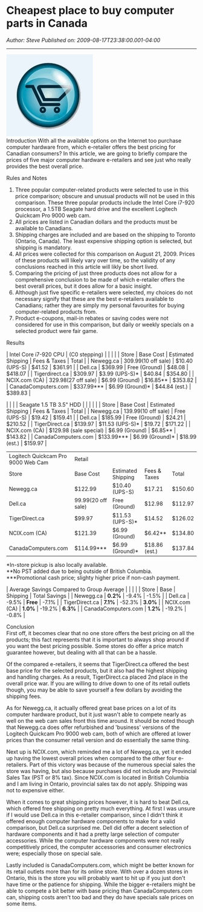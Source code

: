 # Cheapest place to buy computer parts in Canada

*Author: Steve*
*Published on: 2009-08-17T23:38:00.001-04:00*

---

[![](Image2.jpg)](http://1.bp.blogspot.com/_kfv2ADnjgQg/So6MA3slHQI/AAAAAAAAD0Q/Hl5PGaL9NYI/s1600-h/Image2.jpg)  
Introduction With all the available options on the Internet too purchase computer hardware from, which e-retailer offers the best pricing for Canadian consumers? In this article, we are going to briefly compare the prices of five major computer hardware e-retailers and see just who really provides the best overall price.  
  
Rules and Notes  
1. Three popular computer-related products were selected to use in this price comparison; obscure and unusual products will not be used in this comparison. These three popular products include the Intel Core i7-920 processor, a 1.5TB Seagate hard drive and the excellent Logitech Quickcam Pro 9000 web cam.
2. All prices are listed in Canadian dollars and the products must be available to Canadians.
3. Shipping charges are included and are based on the shipping to Toronto (Ontario, Canada). The least expensive shipping option is selected, but shipping is mandatory.
4. All prices were collected for this comparison on August 21, 2009. Prices of these products will likely vary over time, so the validity of any conclusions reached in this article will likly be short lived.
5. Comparing the pricing of just three products does not allow for a comprehensive conclusion to be made of which e-retailer offers the best overall prices, but it does allow for a basic insight.
6. Although just five specific e-retailers were selected, my choices do not necessary signify that these are the best e-retailers available to Canadians; rather they are simply my personal favourites for buying computer-related products from.
7. Product e-coupons, mail-in rebates or saving codes were not considered for use in this comparison, but daily or weekly specials on a selected product were fair game.

Results  
  


| Intel Core i7-920 CPU | (C0 stepping) |  |  |  |
| Store | Base Cost | Estimated Shipping | Fees & Taxes | Total |
| Newegg.ca | $309.99 ($10 off sale) | $10.40 (UPS-S) | $41.52 | $361.91 |
| Dell.ca | $369.99 | Free (Ground) | $48.08 | $418.07 |
| Tigerdirect.ca | $309.97 | $3.99 (UPS-S)\* | $40.84 | $354.80 |
| NCIX.com (CA) | $329.98 ($27 off sale) | $6.99 (Ground) | $16.85\*\* | $353.82 |
| CanadaComputers.com | $337.99\*\*\* | $6.99 (Ground)\* | $44.84 (est.) | $389.83 |

 

|
|  |
| Seagate 1.5 TB 3.5" HDD  |  |  |  |  |
| Store | Base Cost | Estimated Shipping | Fees & Taxes | Total |
| Newegg.ca | $139.99 ($10 off sale) | Free (UPS-S) | $19.42 | $159.41 |
| Dell.ca | $185.99 | Free (Ground) | $24.21 | $210.52 |
| TigerDirect.ca | $139.97 | $11.53 (UPS-S)\* | $19.72 | $171.22 |
| NCIX.com (CA) | $129.98 (sale special) | $6.99 (Ground) | $6.85\*\* | $143.82 |
| CanadaComputers.com | $133.99\*\*\* | $6.99 (Ground)\* | $18.99 (est.) | $159.97 |



|  |  |  |  |  |
| --- | --- | --- | --- | --- |
| Logitech Quickcam Pro 9000 Web Cam | Retail |  |  |  |
| Store | Base Cost | Estimated Shipping | Fees & Taxes | Total |
| Newegg.ca | $122.99 | $10.40 (UPS-S) | $17.21 | $150.60 |
| Dell.ca | $99.99 ($20 off sale) | Free (Ground) | $12.98 | $112.97 |
| TigerDirect.ca | $99.97 | $11.53 (UPS-S)\* | $14.52 | $126.02 |
| NCIX.com (CA) | $121.39 | $6.99 (Ground) | $6.42\*\* | $134.80 |
| CanadaComputers.com | $114.99\*\*\* | $6.99 (Ground)\* | $18.86 (est.) | $137.84 |

\*In-store pickup is also locally available.   
\*\*No PST added due to being outside of British Columbia.   
\*\*\*Promotional cash price; slighty higher price if non-cash payment.  
  


| Average Savings Compared to Group Average |  |  |  |
| Store | Base | Shipping | Total Savings |
| Newegg.ca | **0.2%** | -9.4% | -1.5% |
| Dell.ca | -9.5% | **Free** | -7.1% |
| TigerDirect.ca | **7.1%** | -52.3% | **3.0%** |
| NCIX.com (CA) | **1.0%** | -19.2% | **6.3%** |
| CanadaComputers.com | **1.2%** | -19.2% | -0.8% |

  
  
Conclusion  
First off, it becomes clear that no one store offers the best pricing on all the products; this fact represents that it is important to always shop around if you want the best pricing possible. Some stores do offer a price match guarantee however, but dealing with all that can be a hassle.  
  
Of the compared e-retailers, it seems that TigerDirect.ca offered the best base price for the selected products, but it also had the highest shipping and handling charges. As a result, TigerDirect.ca placed 2nd place in the overall price war. If you are willing to drive down to one of its retail outlets though, you may be able to save yourself a few dollars by avoiding the shipping fees.  
  
As for Newegg.ca, it actually offered great base prices on a lot of its computer hardware product, but it just wasn't able to compete nearly as well on the web cam sales front this time around. It should be noted though that Newegg.ca does offer refurbished and 'business' versions of the Logitech Quickcam Pro 9000 web cam, both of which are offered at lower prices than the consumer retail version and do essentially the same thing.  
  
Next up is NCIX.com, which reminded me a lot of Newegg.ca, yet it ended up having the lowest overall prices when compared to the other four e-retailers. Part of this victory was because of the numerous special sales the store was having, but also because purchases did not include any Provincial Sales Tax (PST or 8% tax). Since NCIX.com is located in British Columbia and I am living in Ontario, provincial sales tax do not apply. Shipping was not to expensive either.  
  
When it comes to great shipping prices however, it is hard to beat Dell.ca, which offered free shipping on pretty much everything. At first I was unsure if I would use Dell.ca in this e-retailer comparison, since I didn't think it offered enough computer hardware components to make for a valid comparison, but Dell.ca surprised me. Dell did offer a decent selection of hardware components and it had a pretty large selection of computer accessories. While the computer hardware components were not really competitively priced, the computer accessories and consumer electronics were; especially those on special sale.  
  
Lastly included is CanadaComputers.com, which might be better known for its retail outlets more than for its online store. With over a dozen stores in Ontario, this is the store you will probably want to hit up if you just don't have time or the patience for shipping. While the bigger e-retailers might be able to compete a bit better with base pricing than CanadaComputers.com can, shipping costs aren't too bad and they do have specials sale prices on some items.